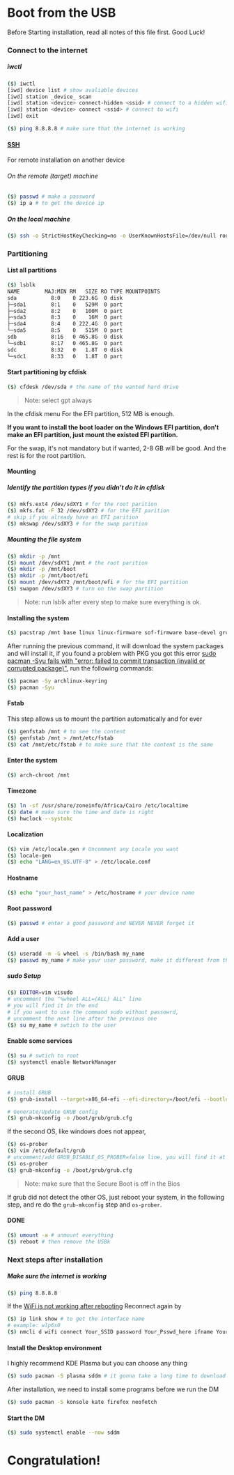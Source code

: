 # Boot from the USB
Before Starting installation, read all notes of this file first.
Good Luck!

### Connect to the internet
##### iwctl
```bash
($) iwctl
[iwd] device list # show avaliable devices
[iwd] station _device_ scan
[iwd] station <device> connect-hidden <ssid> # connect to a hidden wifi
[iwd] station <device> connect <ssid> # connect to wifi
[iwd] exit

($) ping 8.8.8.8 # make sure that the internet is working
```
#### [SSH](https://wiki.archlinux.org/title/Install_Arch_Linux_via_SSH)
For remote installation on another device
###### On the remote (target) machine
```bash
($) passwd # make a password
($) ip a # to get the device ip
```
##### On the local machine
```bash
($) ssh -o StrictHostKeyChecking=no -o UserKnownHostsFile=/dev/null root@_ip.of.target
```

### Partitioning

#### List all partitions
```bash
($) lsblk
NAME        MAJ:MIN RM   SIZE RO TYPE MOUNTPOINTS
sda           8:0    0 223.6G  0 disk
├─sda1        8:1    0   529M  0 part
├─sda2        8:2    0   100M  0 part
├─sda3        8:3    0    16M  0 part
├─sda4        8:4    0 222.4G  0 part
└─sda5        8:5    0   515M  0 part
sdb           8:16   0 465.8G  0 disk
└─sdb1        8:17   0 465.8G  0 part
sdc           8:32   0   1.8T  0 disk
└─sdc1        8:33   0   1.8T  0 part
```
#### Start partitioning by cfdisk
```bash
($) cfdesk /dev/sda # the name of the wanted hard drive
```

> Note: select gpt always

In the cfdisk menu
For the EFI partition, 512 MB is enough.

**If you want to install the boot loader on the Windows EFI partition, don't make an EFI partition, just mount the existed EFI partition.**

For the swap, it's not mandatory but if wanted, 2-8 GB will be good.
And the rest is for the root partition.

#### Mounting
##### Identify the partition types if you didn't do it in cfdisk

```bash
($) mkfs.ext4 /dev/sdXY1 # for the root parition
($) mkfs.fat -F 32 /dev/sdXY2 # for the EFI parition
# skip if you already have an EFI parition
($) mkswap /dev/sdXY3 # for the swap parition
```

##### Mounting the file system
```bash
($) mkdir -p /mnt
($) mount /dev/sdXY1 /mnt # the root parition
($) mkdir -p /mnt/boot
($) mkdir -p /mnt/boot/efi
($) mount /dev/sdXY2 /mnt/boot/efi # for the EFI partition
($) swapon /dev/sdXY3 # turn on the swap partition
```

> Note: run lsblk after every step to make sure everything is ok.

#### Installing the system

```bash
($) pacstrap /mnt base linux linux-firmware sof-firmware base-devel grub efibootmgr vim networkmanager os-prober
```

After running the previous command, it will download the system packages and will install it, if you found a problem with PKG you got this error  [sudo pacman -Syu fails with "error: failed to commit transaction (invalid or corrupted package)"](https://unix.stackexchange.com/questions/574493/sudo-pacman-syu-fails-with-error-failed-to-commit-transaction-invalid-or-cor),
run the following commands:
```bash
($) pacman -Sy archlinux-keyring
($) pacman -Syu
```

#### Fstab
This step allows us to mount the partition automatically and for ever
```bash
($) genfstab /mnt # to see the content
($) genfstab /mnt > /mnt/etc/fstab
($) cat /mnt/etc/fstab # to make sure that the content is the same
```

#### Enter the system

```bash
($) arch-chroot /mnt
```

#### Timezone
```bash
($) ln -sf /usr/share/zoneinfo/Africa/Cairo /etc/localtime
($) date # make sure the time and date is right
($) hwclock --systohc
```

#### Localization
```bash
($) vim /etc/locale.gen # Uncomment any Locale you want
($) locale-gen
($) echo "LANG=en_US.UTF-8" > /etc/locale.conf
```
#### Hostname
```bash
($) echo "your_host_name" > /etc/hostname # your device name
```

#### Root password
```bash
($) passwd # enter a good password and NEVER NEVER forget it
```
#### Add a user
```bash
($) useradd -m -G wheel -s /bin/bash my_name
($) passwd my_name # make your user password, make it different from the root is recommended
```

##### sudo Setup
```bash
($) EDITOR=vim visudo
# uncomment the "%wheel ALL=(ALL) ALL" line
# you will find it in the end
# if you want to use the command sudo without passowrd,
# uncomment the next line after the previous one
($) su my_name # swtich to the user
```

#### Enable some services
```bash
($) su # swtich to root
($) systemctl enable NetworkManager
```

#### GRUB

```bash
# install GRUB
($) grub-install --target=x86_64-efi --efi-directory=/boot/efi --bootloader-id=grub

# Generate/Update GRUB config
($) grub-mkconfig -o /boot/grub/grub.cfg
```

If the second OS, like windows does not appear,
```bash
($) os-prober
($) vim /etc/default/grub
# uncomment/add GRUB_DISABLE_OS_PROBER=false line, you will find it at the end
($) os-prober
($) grub-mkconfig -o /boot/grub/grub.cfg
```

>Note: make sure that the Secure Boot is off in the Bios

If grub did not detect the other OS, just reboot your system, in the following step, and re do the `grub-mkconfig` step and `os-prober`.

#### DONE
```bash
($) umount -a # unmount everything
($) reboot # then remove the USBk
```

### Next steps after installation

##### Make sure the internet is working
```bash
($) ping 8.8.8.8
```

If the [WiFi is not working after rebooting](https://unix.stackexchange.com/questions/283722/how-to-connect-to-wifi-from-command-line)
Reconnect again by
```bash
($) ip link show # to get the interface name
# example: wlp6s0
($) nmcli d wifi connect Your_SSID password Your_Psswd_here ifname Your_interface
```
#### Install the Desktop environment
I highly recommend KDE Plasma but you can choose any thing

```bash
($) sudo pacman -S plasma sddm # it gonna take a long time to download and to intsll
```

After installation, we need to install some programs before we run the DM
```bash
($) sudo pacman -S konsole kate firefox neofetch
```

#### Start the DM
```bash
($) sudo systemctl enable --now sddm
```


# Congratulation!
